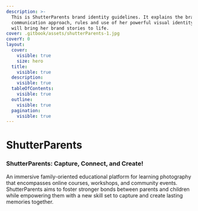 ```yaml
---
description: >-
  This is ShutterParents brand identity guidelines. It explains the brand’s
  communication approach, rules and use of her powerful visual identity that
  will bring her brand stories to life.
cover: .gitbook/assets/shutterParents-1.jpg
coverY: 0
layout:
  cover:
    visible: true
    size: hero
  title:
    visible: true
  description:
    visible: true
  tableOfContents:
    visible: true
  outline:
    visible: true
  pagination:
    visible: true
---
```


# ShutterParents



### ShutterParents: Capture, Connect, and Create!

An immersive family-oriented educational platform for learning photography that encompasses online courses, workshops, and community events. ShutterParents aims to foster stronger bonds between parents and children while empowering them with a new skill set to capture and create lasting memories together.

###

